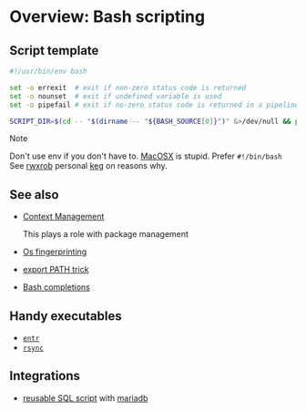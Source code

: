 # Overview: Bash scripting

## Script template

```bash
#!/usr/bin/env bash

set -o errexit  # exit if non-zero status code is returned
set -o nounset  # exit if undefined variable is used
set -o pipefail # exit if no-zero status code is returned in a pipeline

SCRIPT_DIR=$(cd -- "$(dirname -- "${BASH_SOURCE[0]}")" &>/dev/null && pwd)
```

> [!NOTE]
>
> Don't use env if you don't have to. [MacOSX](../654) is stupid. Prefer `#!/bin/bash` See [rwxrob](../80) personal [keg](../651) on reasons why.

## See also

- [Context Management](../113)

  This plays a role with package management

- [Os fingerprinting](../133)
- [export PATH trick](../655)
- [Bash completions](../125)

## Handy executables

- [`entr`](../679)
- [`rsync`](../680)

## Integrations

- [reusable SQL script](../652) with [mariadb](../654)